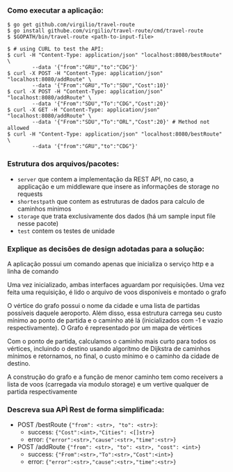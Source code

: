 ### Como executar a aplicação:

```shell
$ go get github.com/virgilio/travel-route
$ go install githube.com/virgilio/travel-route/cmd/travel-route
$ $GOPATH/bin/travel-route <path-to-input-file>

$ # using CURL to test the API:
$ curl -H "Content-Type: application/json" "localhost:8080/bestRoute" \
        --data '{"from":"GRU","to":"CDG"}'
$ curl -X POST -H "Content-Type: application/json" "localhost:8080/addRoute" \
        --data '{"From":"GRU","To":"SDU","Cost":10}'
$ curl -X POST -H "Content-Type: application/json" "localhost:8080/addRoute" \
        --data '{"From":"SDU","To":"CDG","Cost":20}'
$ curl -X GET -H "Content-Type: application/json" "localhost:8080/addRoute" \
        --data '{"From":"SDU","To":"ORL","Cost":20}' # Method not allowed
$ curl -H "Content-Type: application/json" "localhost:8080/bestRoute" \
        --data '{"from":"GRU","to":"CDG"}'
```
### Estrutura dos arquivos/pacotes:

  * `server` que contem a implementação da REST API, no caso, a applicação e um middleware que insere as informações de storage no requests
  * `shortestpath` que contem as estruturas de dados para calculo de caminhos minimos
  * `storage` que trata exclusivamente dos dados (há um sample input file nesse pacote)
  * `test` contem os testes de unidade

### Explique as decisões de design adotadas para a solução:

A aplicação possui um comando apenas que inicializa o serviço http e a linha de comando

Uma vez inicializado, ambas interfaces aguardam por requisições. Uma vez feita uma requisição, é lido o arquivo de voos disponiveis e montado o grafo

O vértice do grafo possui o nome da cidade e uma lista de partidas possíveis daquele aeroporto. Além disso, essa estrutura carrega seu custo mínimo ao ponto de partida e o caminho até lá (inicializados com -1 e vazio respectivamente). O Grafo é representado por um mapa de vértices

Com o ponto de partida, calculamos o caminho mais curto para todos os vértices, incluindo o destino usando algorítmo de Dijkstra de caminhos mínimos e retornamos, no final, o custo mínimo e o caminho da cidade de destino.

A construção do grafo e a função de menor caminho tem como receivers a lista de voos (carregada via modulo storage) e um vertive qualquer de partida respectivamente

### Descreva sua APÌ Rest de forma simplificada:

* POST /bestRoute `{"from": <str>, "to": <str>}`:
  * success: `{"Cost":<int>,"Cities": <[]str>}`
  * error: `{"error":<str>,"cause":<str>,"time":<str>}`
* POST /addRoute `{"from": <str>, "to": <str>, "cost": <int>}`
  * success: `{"From":<str>,"To":<str>,"Cost":<int>}`
  * error: `{"error":<str>,"cause":<str>,"time":<str>}`
